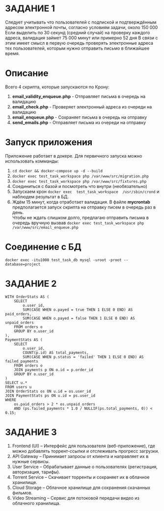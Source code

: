 # ЗАДАНИЕ 1

Следует учитывать что пользователей с подпиской и подтверждённым адресом электронной почты, согласно условиям задачи, около 150 000
Если выделить по 30 секунд (средний случай) на проверку каждого адреса, валидация займет 75 000 минут или примерно 52 дня
В связи с этим имеет смысл в первую очередь проверять электронные адреса тех пользователей, которым нужно отправить письмо в ближайшее время.

# Описание

Всего 4 скрипта, которые запускаются по Крону:
1. **email_validity_enqueue.php** - Отправляет письма в очередь на валидацию
1. **email_check.php** - Проверяет электронный адреса из очереди на валидацию
1. **email_enqueue.php** - Сохраняет письма в очередь на отправку
1. **send_emails.php** - Отправляет письма из очереди на отправку

# Запуск приложения
Приложение работает в докере. Для первичного запуска можно использовать комманды:

1. `cd docker && docker-compose up -d --build`
1. `docker exec test_task_workspace php /var/www/src/migration.php`
1. `docker exec test_task_workspace php /var/www/src/fixtures.php`
1. Соединиться с базой и посмотреть что внутри (необязательно)
1. Запускаем крон `docker exec  test_task_workspace  /usr/sbin/crond` и наблюдем результат в БД.
1. Ждём 15 минут, когда отработает валидация. В файле **mycrontab** предполагается запуск скрипта на отправку писем в очередь раз в день.  
   Чтобы не ждать слишком долго, предлагаю отправить письма в очередь вручную вызвав `docker exec test_task_workspace php /var/www/src/email_enqueue.php`

# Соединение с БД
`docker exec -itu1000 test_task_db mysql -uroot -proot --database=project`

# ЗАДАНИЕ 2

```
WITH OrderStats AS (
    SELECT
        o.user_id,
        SUM(CASE WHEN o.payed = true THEN 1 ELSE 0 END) AS paid_orders,
        SUM(CASE WHEN o.payed = false THEN 1 ELSE 0 END) AS unpaid_orders
    FROM orders o
    GROUP BY o.user_id
),
PaymentStats AS (
    SELECT
        o.user_id,
        COUNT(p.id) AS total_payments,
        SUM(CASE WHEN p.status = 'failed' THEN 1 ELSE 0 END) AS failed_payments
    FROM orders o
    JOIN payments p ON o.id = p.order_id
    GROUP BY o.user_id
)
SELECT u.*
FROM users u
JOIN OrderStats os ON u.id = os.user_id
JOIN PaymentStats ps ON u.id = ps.user_id
WHERE 
    os.paid_orders > 2 * os.unpaid_orders
    AND (ps.failed_payments * 1.0 / NULLIF(ps.total_payments, 0)) < 0.15;
```

# ЗАДАНИЕ 3
1. Frontend (UI) – Интерфейс для пользователя (веб-приложение), где можно добавлять торрент-ссылки и отслеживать прогресс загрузки.
1. API Gateway – Принимает запросы от клиента и направляет их в нужные сервисы.
1. User Service – Обрабатывает данные о пользователях (регистрация, авторизация, тарифы).
1. Torrent Service – Скачивает торренты и сохраняет их в облачное хранилище.
1. Cloud Storage – Облачное хранилище для сохранения скачанных фильмов.
1. Video Streaming – Сервис для потоковой передачи видео из облачного хранилища.